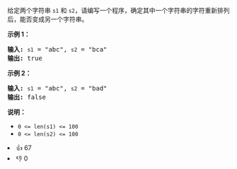 <p>给定两个字符串 <code>s1</code> 和 <code>s2</code>，请编写一个程序，确定其中一个字符串的字符重新排列后，能否变成另一个字符串。</p>

<p><strong>示例 1：</strong></p>

<pre><strong>输入:</strong> <code>s1</code> = &quot;abc&quot;, <code>s2</code> = &quot;bca&quot;
<strong>输出:</strong> true 
</pre>

<p><strong>示例 2：</strong></p>

<pre><strong>输入:</strong> <code>s1</code> = &quot;abc&quot;, <code>s2</code> = &quot;bad&quot;
<strong>输出:</strong> false
</pre>

<p><strong>说明：</strong></p>

<ul>
	<li><code>0 &lt;= len(s1) &lt;= 100 </code></li>
	<li><code>0 &lt;= len(s2) &lt;= 100 </code></li>
</ul>
<div><li>👍 67</li><li>👎 0</li></div>